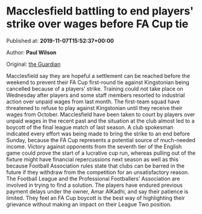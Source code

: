 
# Macclesfield battling to end players' strike over wages before FA Cup tie

Published at: **2019-11-07T15:52:37+00:00**

Author: **Paul Wilson**

Original: [the Guardian](https://www.theguardian.com/football/2019/nov/07/macclesfield-players-strike-wages-fa-cup-tie-kingstonian)

Macclesfield say they are hopeful a settlement can be reached before the weekend to prevent their FA Cup first-round tie against Kingstonian being cancelled because of a players’ strike.
Training could not take place on Wednesday after players and some staff members resorted to industrial action over unpaid wages from last month. The first-team squad have threatened to refuse to play against Kingstonian until they receive their wages from October.
Macclesfield have been taken to court by players over unpaid wages in the recent past and the situation at the club almost led to a boycott of the final league match of last season.
A club spokesman indicated every effort was being made to bring the strike to an end before Sunday, because the FA Cup represents a potential source of much-needed income. Victory against opponents from the seventh tier of the English game could prove the start of a lucrative cup run, whereas pulling out of the fixture might have financial repercussions next season as well as this because Football Association rules state that clubs can be barred in the future if they withdraw from the competition for an unsatisfactory reason.
The Football League and the Professional Footballers’ Association are involved in trying to find a solution. The players have endured previous payment delays under the owner, Amar AlKadhi, and say their patience is limited. They feel an FA Cup boycott is the best way of highlighting their grievance without making an impact on their League Two position.
